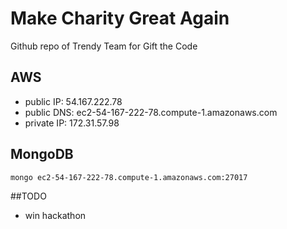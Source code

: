 # Make Charity Great Again
Github repo of Trendy Team for Gift the Code 

## AWS
- public IP: 54.167.222.78
- public DNS: ec2-54-167-222-78.compute-1.amazonaws.com
- private IP: 172.31.57.98

## MongoDB
```
mongo ec2-54-167-222-78.compute-1.amazonaws.com:27017
```

##TODO
- win hackathon
